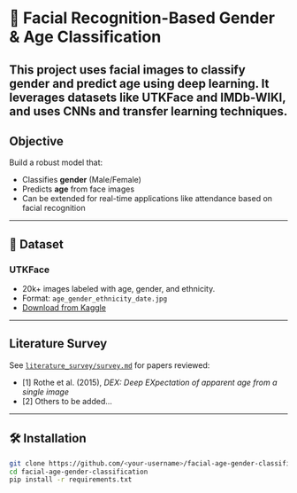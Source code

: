 # 👤 Facial Recognition-Based Gender & Age Classification
This project uses facial images to classify **gender** and **predict age** using deep learning. It leverages datasets like **UTKFace** and **IMDb-WIKI**, and uses CNNs and transfer learning techniques.
---

##  Objective
Build a robust model that:
- Classifies **gender** (Male/Female)
- Predicts **age** from face images
- Can be extended for real-time applications like attendance based on facial recognition 

---

## 📁 Dataset

### UTKFace
- 20k+ images labeled with age, gender, and ethnicity.
- Format: `age_gender_ethnicity_date.jpg`
- [Download from Kaggle](https://www.kaggle.com/datasets/jangedoo/utkface-new)

---

## Literature Survey

See [`literature_survey/survey.md`](literature_survey/survey.md) for papers reviewed:
- [1] Rothe et al. (2015), *DEX: Deep EXpectation of apparent age from a single image*  
- [2] Others to be added...

---

## 🛠️ Installation

```bash
git clone https://github.com/<your-username>/facial-age-gender-classification.git
cd facial-age-gender-classification
pip install -r requirements.txt
